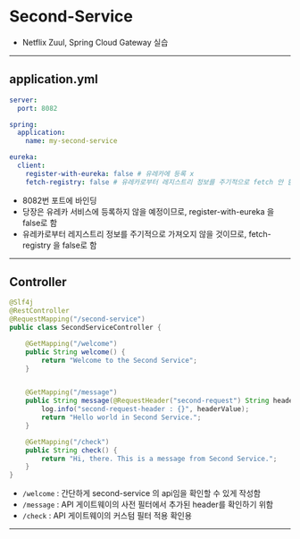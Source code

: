 # Second-Service
- Netflix Zuul, Spring Cloud Gateway 실습

---

## application.yml
```yaml
server:
  port: 8082

spring:
  application:
    name: my-second-service

eureka:
  client:
    register-with-eureka: false # 유레카에 등록 x
    fetch-registry: false # 유레카로부터 레지스트리 정보를 주기적으로 fetch 안 함
```
- 8082번 포트에 바인딩
- 당장은 유레카 서비스에 등록하지 않을 예정이므로, register-with-eureka 을 false로 함
- 유레카로부터 레지스트리 정보를 주기적으로 가져오지 않을 것이므로, fetch-registry 을 false로 함

---

## Controller
```java
@Slf4j
@RestController
@RequestMapping("/second-service")
public class SecondServiceController {

    @GetMapping("/welcome")
    public String welcome() {
        return "Welcome to the Second Service";
    }


    @GetMapping("/message")
    public String message(@RequestHeader("second-request") String headerValue) {
        log.info("second-request-header : {}", headerValue);
        return "Hello world in Second Service.";
    }

    @GetMapping("/check")
    public String check() {
        return "Hi, there. This is a message from Second Service.";
    }
}
```
- `/welcome` : 간단하게 second-service 의 api임을 확인할 수 있게 작성함
- `/message` : API 게이트웨이의 사전 필터에서 추가된 header를 확인하기 위함
- `/check` : API 게이트웨이의 커스텀 필터 적용 확인용

---
